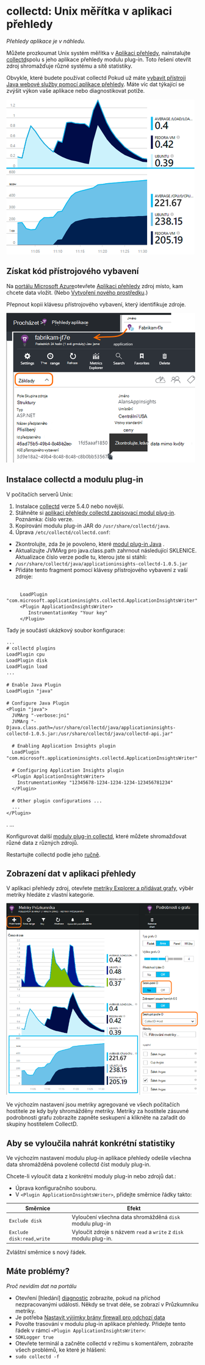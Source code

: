 <properties 
    pageTitle="collectd: výkon stat jazyka Java na Unix v aplikaci přehledy" 
    description="Rozšířené sledování webu Java s CollectD modul plug-in pro přehledy aplikace" 
    services="application-insights" 
    documentationCenter="java"
    authors="alancameronwills" 
    manager="douge"/>

<tags 
    ms.service="application-insights" 
    ms.workload="tbd" 
    ms.tgt_pltfrm="ibiza" 
    ms.devlang="na" 
    ms.topic="article" 
    ms.date="08/24/2016" 
    ms.author="awills"/>
 
# <a name="collectd-unix-performance-metrics-in-application-insights"></a>collectd: Unix měřítka v aplikaci přehledy

*Přehledy aplikace je v náhledu.*

Můžete prozkoumat Unix systém měřítka v [Aplikaci přehledy](app-insights-overview.md), nainstalujte [collectd](http://collectd.org/)spolu s jeho aplikace přehledy modulu plug-in. Toto řešení otevřít zdroj shromažďuje různé systému a sítě statistiky.

Obvykle, které budete používat collectd Pokud už máte [vybavit přístroji Java webové služby pomocí aplikace přehledy][java]. Máte víc dat týkající se zvýšit výkon vaše aplikace nebo diagnostikovat potíže. 

![Ukázkový graf](./media/app-insights-java-collectd/sample.png)

## <a name="get-your-instrumentation-key"></a>Získat kód přístrojového vybavení

Na [portálu Microsoft Azure](https://portal.azure.com)otevřete [Aplikaci přehledy](app-insights-overview.md) zdroj místo, kam chcete data vložit. (Nebo [Vytvoření nového prostředku](app-insights-create-new-resource.md).)

Přepnout kopii klávesu přístrojového vybavení, který identifikuje zdroje.

![Procházet vše, otevřete svůj zdroje a potom v rozevíracím seznamu Essentials vyberte a zkopírujte klávesu přístrojového vybavení](./media/app-insights-java-collectd/02-props.png)



## <a name="install-collectd-and-the-plug-in"></a>Instalace collectd a modulu plug-in

V počítačích serverů Unix:

1. Instalace [collectd](http://collectd.org/) verze 5.4.0 nebo novější.
2. Stáhněte si [aplikaci přehledy collectd zapisovací modul plug-in](https://aka.ms/aijavasdk). Poznámka: číslo verze.
3. Kopírování modulu plug-in JAR do `/usr/share/collectd/java`.
3. Úprava `/etc/collectd/collectd.conf`:
 * Zkontrolujte, zda že je povoleno, které [modul plug-in Java](https://collectd.org/wiki/index.php/Plugin:Java) .
 * Aktualizujte JVMArg pro java.class.path zahrnout následující SKLENICE. Aktualizace číslo verze podle tu, kterou jste si stáhli:
  * `/usr/share/collectd/java/applicationinsights-collectd-1.0.5.jar`
 * Přidáte tento fragment pomocí klávesy přístrojového vybavení z vaší zdroje:

```

     LoadPlugin "com.microsoft.applicationinsights.collectd.ApplicationInsightsWriter"
     <Plugin ApplicationInsightsWriter>
        InstrumentationKey "Your key"
     </Plugin>
```

Tady je součástí ukázkový soubor konfigurace:

    ...
    # collectd plugins
    LoadPlugin cpu
    LoadPlugin disk
    LoadPlugin load
    ...

    # Enable Java Plugin
    LoadPlugin "java"

    # Configure Java Plugin
    <Plugin "java">
      JVMArg "-verbose:jni"
      JVMArg "-Djava.class.path=/usr/share/collectd/java/applicationinsights-collectd-1.0.5.jar:/usr/share/collectd/java/collectd-api.jar"

      # Enabling Application Insights plugin
      LoadPlugin "com.microsoft.applicationinsights.collectd.ApplicationInsightsWriter"
                
      # Configuring Application Insights plugin
      <Plugin ApplicationInsightsWriter>
        InstrumentationKey "12345678-1234-1234-1234-123456781234"
      </Plugin>

      # Other plugin configurations ...
      ...
    </Plugin>
.   ...

Konfigurovat další [moduly plug-in collectd](https://collectd.org/wiki/index.php/Table_of_Plugins), které můžete shromažďovat různé data z různých zdrojů.

Restartujte collectd podle jeho [ručně](https://collectd.org/wiki/index.php/First_steps).

## <a name="view-the-data-in-application-insights"></a>Zobrazení dat v aplikaci přehledy

V aplikaci přehledy zdroj, otevřete [metriky Explorer a přidávat grafy][metrics], výběr metriky hledáte z vlastní kategorie.

![](./media/app-insights-java-collectd/result.png)

Ve výchozím nastavení jsou metriky agregované ve všech počítačích hostitele ze kdy byly shromážděny metriky. Metriky za hostitele zásuvné podrobnosti grafu zobrazíte zapněte seskupení a klikněte na zařadit do skupiny hostitelem CollectD.


## <a name="to-exclude-upload-of-specific-statistics"></a>Aby se vyloučila nahrát konkrétní statistiky

Ve výchozím nastavení modulu plug-in aplikace přehledy odešle všechna data shromážděná povolené collectd číst moduly plug-in. 

Chcete-li vyloučit data z konkrétní moduly plug-in nebo zdrojů dat.:

* Úprava konfiguračního souboru. 
* V `<Plugin ApplicationInsightsWriter>`, přidejte směrnice řádky takto:

Směrnice | Efekt
---|---
`Exclude disk` | Vyloučení všechna data shromážděná `disk` modulu plug-in
`Exclude disk:read,write` | Vyloučit zdroje s názvem `read` a `write` z `disk` modulu plug-in.

Zvláštní směrnice s nový řádek.


## <a name="problems"></a>Máte problémy?

*Proč nevidím dat na portálu*

* Otevření [hledání] [ diagnostic] zobrazíte, pokud na příchod nezpracovanými události. Někdy se trvat déle, se zobrazí v Průzkumníku metriky.
* Je potřeba [Nastavit výjimky brány firewall pro odchozí data](app-insights-ip-addresses.md)
* Povolte trasování v modulu plug-in aplikace přehledy. Přidejte tento řádek v rámci `<Plugin ApplicationInsightsWriter>`:
 *  `SDKLogger true`
* Otevřete terminál a začněte collectd v režimu s komentářem, zobrazíte všech problémů, ke které je hlášení:
 * `sudo collectd -f`




<!--Link references-->

[api]: app-insights-api-custom-events-metrics.md
[apiexceptions]: app-insights-api-custom-events-metrics.md#track-exception
[availability]: app-insights-monitor-web-app-availability.md
[diagnostic]: app-insights-diagnostic-search.md
[eclipse]: app-insights-java-eclipse.md
[java]: app-insights-java-get-started.md
[javalogs]: app-insights-java-trace-logs.md
[metrics]: app-insights-metrics-explorer.md
[usage]: app-insights-web-track-usage.md

 
